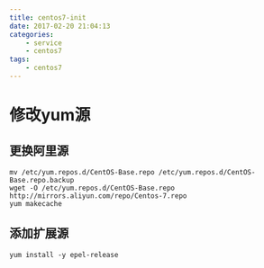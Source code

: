 ```yaml
---
title: centos7-init
date: 2017-02-20 21:04:13
categories:
	- service
	- centos7
tags:
	- centos7
---
```

# 修改yum源
## 更换阿里源
```
mv /etc/yum.repos.d/CentOS-Base.repo /etc/yum.repos.d/CentOS-Base.repo.backup
wget -O /etc/yum.repos.d/CentOS-Base.repo http://mirrors.aliyun.com/repo/Centos-7.repo
yum makecache

```
<!-- more -->
## 添加扩展源 
```
yum install -y epel-release
```
